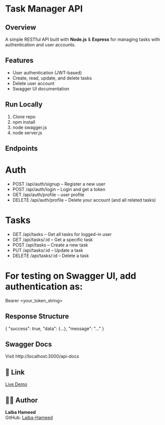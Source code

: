 # Task Manager API

## Overview
A simple RESTful API built with **Node.js** & **Express** for managing tasks with authentication and user accounts.

## Features
- User authentication (JWT-based)
- Create, read, update, and delete tasks
- Delete user account
- Swagger UI documentation

## Run Locally
1. Clone repo
2. npm install
3. node swagger.js
4. node server.js

## Endpoints
# Auth
- POST /api/auth/signup – Register a new user
- POST /api/auth/login – Login and get a token
- GET /api/auth/profile –  user profile
- DELETE /api/auth/profile – Delete your account (and all related tasks) 

# Tasks
- GET /api/tasks – Get all tasks for logged-in user
- GET /api/tasks/:id – Get a specific task
- POST /api/tasks – Create a new task
- PUT /api/tasks/:id – Update a task
- DELETE /api/tasks/:id – Delete a task

# For testing on Swagger UI, add authentication as:
 Bearer <your_token_string>

## Response Structure
{
  "success": true,
  "data": {...},
  "message": "..."
}

## Swagger Docs
Visit http://localhost:3000/api-docs

## 🔗 Link  
[Live Demo](https://laiba-hameed-week3-day2-backend.vercel.app/api-docs/)

## 👩‍💻 Author  

**Laiba Hameed**  
GitHub: [Laiba-Hameed](https://github.com/Netixsol-Innovator-Internship/Laiba-Hameed/tree/main)
